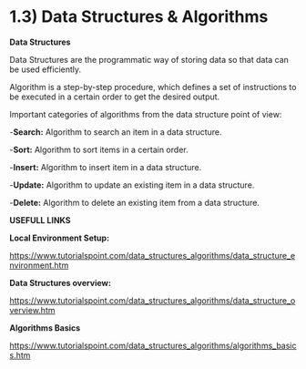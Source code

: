 # 1.3) Data Structures & Algorithms

**Data Structures**

Data Structures are the programmatic way of storing data so that data can be used efficiently.

Algorithm is a step-by-step procedure, which defines a set of instructions to be executed in a certain order to get the desired output.

Important categories of algorithms from the data structure point of view:

-**Search:** Algorithm to search an item in a data structure.

-**Sort:** Algorithm to sort items in a certain order.

-**Insert:** Algorithm to insert item in a data structure.

-**Update:** Algorithm to update an existing item in a data structure.

-**Delete:** Algorithm to delete an existing item from a data structure.




**USEFULL LINKS**

**Local Environment Setup:**

https://www.tutorialspoint.com/data_structures_algorithms/data_structure_environment.htm

**Data Structures overview:**

https://www.tutorialspoint.com/data_structures_algorithms/data_structure_overview.htm

**Algorithms Basics**

https://www.tutorialspoint.com/data_structures_algorithms/algorithms_basics.htm
